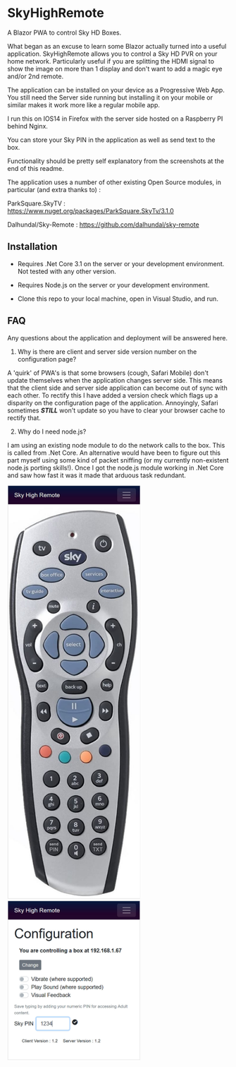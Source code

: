 # SkyHighRemote
A Blazor PWA to control Sky HD Boxes.

What began as an excuse to learn some Blazor actually turned into a useful application. SkyHighRemote allows you to control a Sky HD PVR on your home network.  Particularly useful if you are splitting the HDMI signal to show the image on more than 1 display and don't want to add a magic eye and/or 2nd remote.

The application can be installed on your device as a Progressive Web App.  You still need the Server side running but installing it on your mobile or similar makes it work more like a regular mobile app.

I run this on IOS14 in Firefox with the server side hosted on a Raspberry PI behind Nginx.

You can store your Sky PIN in the application as well as send text to the box.

Functionality should be pretty self explanatory from the screenshots at the end of this readme.

The application uses a number of other existing Open Source modules, in particular (and extra thanks to) :

<p>ParkSquare.SkyTV : <a href="https://www.nuget.org/packages/ParkSquare.SkyTv/3.1.0" target="_blank" alt="Parksquare.SkyTV">https://www.nuget.org/packages/ParkSquare.SkyTv/3.1.0</a></p>
<p>Dalhundal/Sky-Remote : <a href="https://github.com/dalhundal/sky-remote" target="_blank" alt="Dalhundal/Sky-Remote">https://github.com/dalhundal/sky-remote</a></p>

## Installation
- Requires .Net Core 3.1 on the server or your development environment.  Not tested with any other version.
- Requires Node.js on the server or your development environment.

- Clone this repo to your local machine, open in Visual Studio, and run.

## FAQ
Any questions about the application and deployment will be answered here.

1.  Why is there are client and server side version number on the configuration page?

A 'quirk' of PWA's is that some browsers (cough, Safari Mobile) don't update themselves when the application changes server side.  This means that the client side and server side application can become out of sync with each other. To rectify this I have added a version check which flags up a disparity on the configuration page of the application.  Annoyingly, Safari sometimes ***STILL*** won't update so you have to clear your browser cache to rectify that.

2. Why do I need node.js?

I am using an existing node module to do the network calls to the box.  This is called from .Net Core.  An alternative would have been to figure out this part myself using some kind of packet sniffing (or my currently non-existent node.js porting skills!).  Once I got the node.js module working in .Net Core and saw how fast it was it made that arduous task redundant.


<img src="https://raw.githubusercontent.com/waseemali-S4TC/SkyHighRemote/master/SkyHighRemote/Client/wwwroot/images/Screen2.jpg" width="300px" height="auto" style="border: 1px solid #F5F5F5;">
<img src="https://raw.githubusercontent.com/waseemali-S4TC/SkyHighRemote/master/SkyHighRemote/Client/wwwroot/images/Screen1.jpg" width="300px" height="auto" style="border: 1px solid #F5F5F5;">


